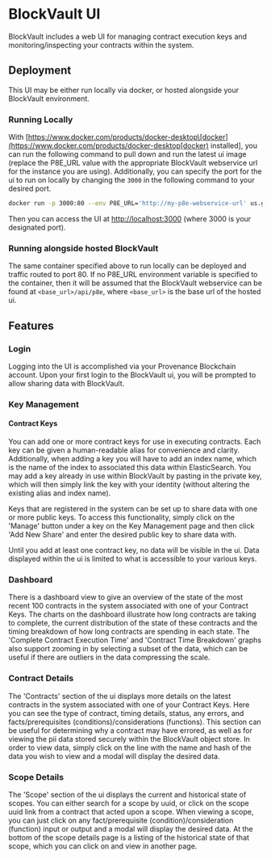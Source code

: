 # BlockVault UI

BlockVault includes a web UI for managing contract execution keys and monitoring/inspecting your contracts within the system.

## Deployment

This UI may be either run locally via docker, or hosted alongside your BlockVault environment.

### Running Locally

With [https://www.docker.com/products/docker-desktop\[docker](https://www.docker.com/products/docker-desktop[docker) installed\], you can run the following command to pull down and run the latest ui image \(replace the P8E_URL value with the appropriate BlockVault webservice url for the instance you are using\). Additionally, you can specify the port for the ui to run on locally by changing the `3000` in the following command to your desired port.

```bash
docker run -p 3000:80 --env P8E_URL='http://my-p8e-webservice-url' us.gcr.io/figure-production/p8e-ui:latest
```

Then you can access the UI at [http://localhost:3000](http://localhost:3000) \(where 3000 is your designated port\).

### Running alongside hosted BlockVault

The same container specified above to run locally can be deployed and traffic routed to port 80. If no P8E_URL environment variable is specified to the container, then it will be assumed that the BlockVault webservice can be found at `<base_url>/api/p8e`, where `<base_url>` is the base url of the hosted ui.

## Features

### Login

Logging into the UI is accomplished via your Provenance Blockchain account. Upon your first login to the BlockVault ui, you will be prompted to allow sharing data with BlockVault.

### Key Management

#### Contract Keys

You can add one or more contract keys for use in executing contracts. Each key can be given a human-readable alias for convenience and clarity. Additionally, when adding a key you will have to add an index name, which is the name of the index to associated this data within ElasticSearch. You may add a key already in use within BlockVault by pasting in the private key, which will then simply link the key with your identity \(without altering the existing alias and index name\).

Keys that are registered in the system can be set up to share data with one or more public keys. To access this functionality, simply click on the 'Manage' button under a key on the Key Management page and then click 'Add New Share' and enter the desired public key to share data with.

Until you add at least one contract key, no data will be visible in the ui. Data displayed within the ui is limited to what is accessible to your various keys.

### Dashboard

There is a dashboard view to give an overview of the state of the most recent 100 contracts in the system associated with one of your Contract Keys. The charts on the dashboard illustrate how long contracts are taking to complete, the current distribution of the state of these contracts and the timing breakdown of how long contracts are spending in each state. The 'Complete Contract Execution Time' and 'Contract Time Breakdown' graphs also support zooming in by selecting a subset of the data, which can be useful if there are outliers in the data compressing the scale.

### Contract Details

The 'Contracts' section of the ui displays more details on the latest contracts in the system associated with one of your Contract Keys. Here you can see the type of contract, timing details, status, any errors, and facts/prerequisites \(conditions\)/considerations \(functions\). This section can be useful for determining why a contract may have errored, as well as for viewing the pii data stored securely within the BlockVault object store. In order to view data, simply click on the line with the name and hash of the data you wish to view and a modal will display the desired data.

### Scope Details

The 'Scope' section of the ui displays the current and historical state of scopes. You can either search for a scope by uuid, or click on the scope uuid link from a contract that acted upon a scope. When viewing a scope, you can just click on any fact/prerequisite \(condition\)/consideration \(function\) input or output and a modal will display the desired data. At the bottom of the scope details page is a listing of the historical state of that scope, which you can click on and view in another page.
